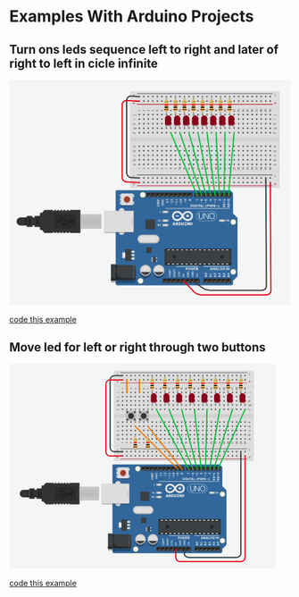# Examples With Arduino Projects

## Turn ons leds sequence left to right and later of right to left in cicle infinite

![](imgs/example-1.png)

[code this example](./codes/example-1.cpp)


## Move led for left or right through two buttons

![](imgs/example-2.png)

[code this example](./codes/example-2.cpp)
